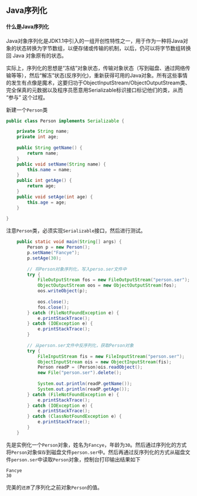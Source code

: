 ## Java序列化

#### 什么是Java序列化
Java对象序列化是JDK1.1中引入的一组开创性特性之一，用于作为一种将Java对象的状态转换为字节数组，以便存储或传输的机制，以后，仍可以将字节数组转换回 Java 对象原有的状态。

实际上，序列化的思想是“冻结”对象状态，传输对象状态（写到磁盘、通过网络传输等等），然后“解冻”状态(反序列化)，重新获得可用的Java对象。所有这些事情的发生有点像是魔术，这要归功于ObjectInputStream/ObjectOutputStream类、完全保真的元数据以及程序员愿意用Serializable标识接口标记他们的类，从而 “参与” 这个过程。

新建一个`Person`类
```java
public class Person implements Serializable {

	private String name;
	private int age;
	
	public String getName() {
		return name;
	}
	public void setName(String name) {
		this.name = name;
	}
	public int getAge() {
		return age;
	}
	public void setAge(int age) {
		this.age = age;
	}
	
}
```
注意`Person`类，必须实现`Serializable`接口，然后进行测试。
```java
    public static void main(String[] args) {
		Person p = new Person();
		p.setName("Fancye");
		p.setAge(30);
		
		// 将Person对象序列化，写入perso.ser文件中
		try {
			FileOutputStream fos = new FileOutputStream("person.ser");
			ObjectOutputStream oos = new ObjectOutputStream(fos);
			oos.writeObject(p);
			
			oos.close();
			fos.close();
		} catch (FileNotFoundException e) {
			e.printStackTrace();
		} catch (IOException e) {
			e.printStackTrace();
		}
		
		// 从person.ser文件中反序列化，获取Person对象
		try {
			FileInputStream fis = new FileInputStream("person.ser");
			ObjectInputStream ois = new ObjectInputStream(fis);
			Person readP = (Person)ois.readObject();
			new File("person.ser").delete();
			
			System.out.println(readP.getName());
			System.out.println(readP.getAge());
		} catch (FileNotFoundException e) {
			e.printStackTrace();
		} catch (IOException e) {
			e.printStackTrace();
		} catch (ClassNotFoundException e) {
			e.printStackTrace();
		}
	}
```
先是实例化一个`Person`对象，姓名为`Fancye`，年龄为`30`。然后通过序列化的方式将`Person`对象`保存`到磁盘文件`person.ser`中。然后再通过反序列化的方式从磁盘文件`person.ser`中读取`Person`对象，控制台打印输出结果如下
```
Fancye
30
```
完美的`还原`了序列化之前对象`Person`的值。